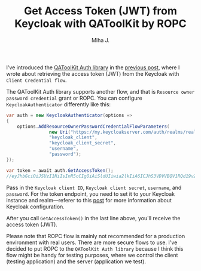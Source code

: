 ﻿---
layout: post
title: Get Access Token (JWT) from Keycloak with QAToolKit by ROPC
excerpt_separator: <!--more-->
author: Miha J.
tags: jwt, qatoolkit, C#, access token, keycloak, ROPC
---

I've introduced the [QAToolKit Auth library](https://github.com/qatoolkit/qatoolkit-auth-net) in the [previous post](https://www.mihajakovac.com/get-access-jwt-token-from-keycloak-with-qatoolkit/), where I wrote about retrieving the access token (JWT) from the Keycloak with `Client Credential flow`.

The QAToolKit Auth library supports another flow, and that is `Resource owner password credential` grant or ROPC. You can configure `KeycloakAuthenticator` differently like this:

```csharp
var auth = new KeycloakAuthenticator(options =>
{
    options.AddResourceOwnerPasswordCredentialFlowParameters(
                new Uri("https://my.keycloakserver.com/auth/realms/realmX/protocol/openid-connect/token"), 
                "keycloak_client",
                "keycloak_client_secret",
                "username",
                "password");
});

var token = await auth.GetAccessToken();
//eyJhbGciOiJSUzI1NiIsInR5cCIgOiAiSldUIiwia2lkIiA6ICJhS3VDVVBQV1RQd19vZDdpQUpzcDRPRkoxLXM2d0I5RVgzUDAyODhXRS1FIn0.eyJleHAiOjE2MjMzMDY0NzUsImlhdCI6MTYyMzMwNDY3NSwiYX....
```

Pass in the `Keycloak client ID`, `Keycloak client secret`, `username`, and `password`. For the token endpoint, you need to set it to your Keycloak instance and realm—referer to this [post](https://www.appsdeveloperblog.com/keycloak-requesting-token-with-password-grant/) for more information about Keycloak configuration.

After you call `GetAccessToken()` in the last line above, you'll receive the access token (JWT).

Please note that ROPC flow is mainly not recommended for a production environment with real users. There are more secure flows to use. I've decided to put ROPC to the `QAToolKit Auth library` because I think this flow might be handy for testing purposes, where we control the client (testing application) and the server (application we test).
